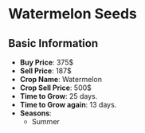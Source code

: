 # Watermelon Seeds

## Basic Information

- **Buy Price**: 375$
- **Sell Price**: 187$
- **Crop Name**: Watermelon
- **Crop Sell Price**: 500$
- **Time to Grow**: 25 days.
- **Time to Grow again**: 13 days.
- **Seasons**:
  - Summer